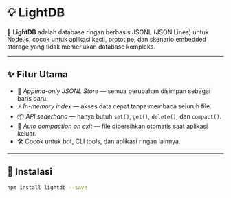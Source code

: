 # 💡 LightDB

📁 **LightDB** adalah database ringan berbasis JSONL (JSON Lines) untuk Node.js, cocok untuk aplikasi kecil, prototipe, dan skenario embedded storage yang tidak memerlukan database kompleks.

---

## ✨ Fitur Utama

- 🔁 *Append-only JSONL Store* — semua perubahan disimpan sebagai baris baru.
- ⚡ *In-memory index* — akses data cepat tanpa membaca seluruh file.
- 📦 *API sederhana* — hanya butuh `set()`, `get()`, `delete()`, dan `compact()`.
- 🧹 *Auto compaction on exit* — file dibersihkan otomatis saat aplikasi keluar.
- 🛠 Cocok untuk bot, CLI tools, dan aplikasi ringan lainnya.

---

## 🚀 Instalasi

```bash
npm install lightdb --save
